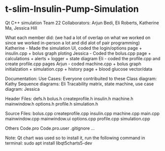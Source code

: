 # t-slim-Insulin-Pump-Simulation

Qt C++ simulation
Team 22
Collaborators: Arjun Bedi, Eli Roberts, Katherine Ma, Jessica Hill

What each member did:
(we had a lot of overlap on what we worked on since we worked in-person a lot and did alot of pair programming)
Katherine - Made the simulation UI, coded the login/options page + insulin.cpp + bolus graph ploting
Jessica - Coded the bolus.cpp page + calculations + alerts + logger + state diagram
Eli - coded the profile.cpp and create profile.cpp pages
Arjun - coded machine.cpp + bolus graph initialzation + simulation.cpp + history page + blood glucose vector/data

Documentation:
Use Cases: Everyone contribuited to these
Class diagram: Kathy
Sequence diagrams: Eli
Tracability matrix, state machine, use case diagram: Jessica

Header Files:
defs.h
bolus.h
createprofile.h
insulin.h
machine.h
mainwindow.h
options.h
profile.h
simulation.h

Source Files:
bolus.cpp
createprofile.cpp
insulin.cpp
machine.cpp
main.cpp
mainwindow.cpp
mainwindow.ui
options.cpp
profile.cpp
simulation.cpp

Others
Code.pro
Code.pro.user
.gitignore
...

Note: Qt chart was used so to install it, run the following command in terminal:
sudo apt install libqt5charts5-dev
